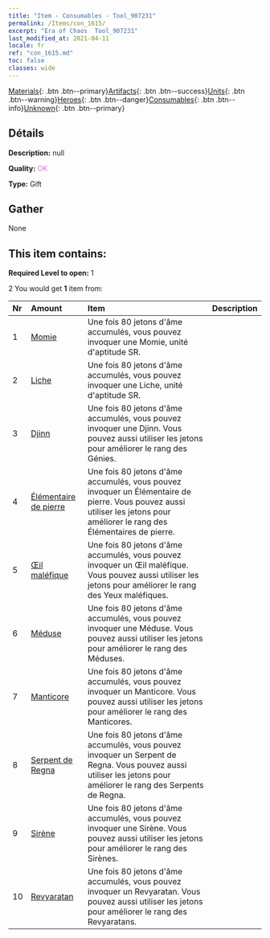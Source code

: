 ```yaml
---
title: "Item - Consumables - Tool_907231"
permalink: /Items/con_1615/
excerpt: "Era of Chaos  Tool_907231"
last_modified_at: 2021-04-11
locale: fr
ref: "con_1615.md"
toc: false
classes: wide
---
```

 [Materials](/fr/Items/){: .btn .btn--primary}[Artifacts](/fr/Items/Artifacts/){: .btn .btn--success}[Units](/fr/Items/Units/){: .btn .btn--warning}[Heroes](/fr/Items/Heroes/){: .btn .btn--danger}[Consumables](/fr/Items/Consumables/){: .btn .btn--info}[Unknown](/fr/Items/Unknown/){: .btn .btn--primary}

## Détails
 **Description:** null

 **Quality:** <span style="color: #DA70D6">OK</span>

 **Type:** Gift

## Gather

  None

## This item contains:

 **Required Level to open:** 1

 2 You would get **1** item  from:

  | Nr | Amount |     Item    | Description |
  |:---|:-------|:------------|:-----------:|
  | 1 | [Momie](/fr/Items/unt_215/) | Une fois 80 jetons d'âme accumulés, vous pouvez invoquer une Momie, unité d'aptitude SR. | 
  | 2 | [Liche](/fr/Items/unt_212/) | Une fois 80 jetons d'âme accumulés, vous pouvez invoquer une Liche, unité d'aptitude SR. | 
  | 3 | [Djinn](/fr/Items/unt_239/) | Une fois 80 jetons d'âme accumulés, vous pouvez invoquer une Djinn. Vous pouvez aussi utiliser les jetons pour améliorer le rang des Génies. | 
  | 4 | [Élémentaire de pierre](/fr/Items/unt_266/) | Une fois 80 jetons d'âme accumulés, vous pouvez invoquer un Élémentaire de pierre. Vous pouvez aussi utiliser les jetons pour améliorer le rang des Élémentaires de pierre. | 
  | 5 | [Œil maléfique](/fr/Items/unt_246/) | Une fois 80 jetons d'âme accumulés, vous pouvez invoquer un Œil maléfique. Vous pouvez aussi utiliser les jetons pour améliorer le rang des Yeux maléfiques. | 
  | 6 | [Méduse](/fr/Items/unt_247/) | Une fois 80 jetons d'âme accumulés, vous pouvez invoquer une Méduse. Vous pouvez aussi utiliser les jetons pour améliorer le rang des Méduses. | 
  | 7 | [Manticore](/fr/Items/unt_249/) | Une fois 80 jetons d'âme accumulés, vous pouvez invoquer un Manticore. Vous pouvez aussi utiliser les jetons pour améliorer le rang des Manticores. | 
  | 8 | [Serpent de Regna](/fr/Items/unt_276/) | Une fois 80 jetons d'âme accumulés, vous pouvez invoquer un Serpent de Regna. Vous pouvez aussi utiliser les jetons pour améliorer le rang des Serpents de Regna. | 
  | 9 | [Sirène](/fr/Items/unt_277/) | Une fois 80 jetons d'âme accumulés, vous pouvez invoquer une Sirène. Vous pouvez aussi utiliser les jetons pour améliorer le rang des Sirènes. | 
  | 10 | [Revyaratan](/fr/Items/unt_280/) | Une fois 80 jetons d'âme accumulés, vous pouvez invoquer un Revyaratan. Vous pouvez aussi utiliser les jetons pour améliorer le rang des Revyaratans. | 
